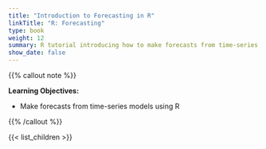 ```yaml
---
title: "Introduction to Forecasting in R"
linkTitle: "R: Forecasting"
type: book
weight: 12
summary: R tutorial introducing how to make forecasts from time-series models using the forecast package
show_date: false
---
```


{{% callout note %}}

**Learning Objectives:**
* Make forecasts from time-series models using R

{{% /callout %}}

{{< list_children >}}